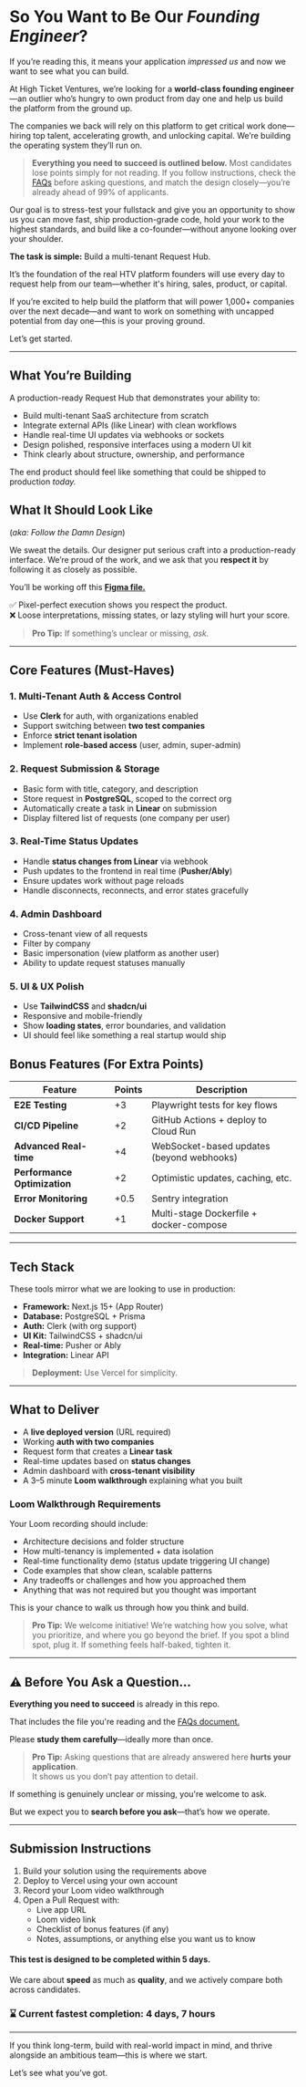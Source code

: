 # So You Want to Be Our ***Founding Engineer***?

If you’re reading this, it means your application *impressed us* and now we want to see what you can build.

At High Ticket Ventures, we’re looking for a **world-class founding engineer**—an outlier who’s hungry to own product from day one and help us build the platform from the ground up.

The companies we back will rely on this platform to get critical work done—hiring top talent, accelerating growth, and unlocking capital. We’re building the operating system they’ll run on.

>**Everything you need to succeed is outlined below.** Most candidates lose points simply for not reading. If you follow instructions, check the [FAQs](FAQs.md) before asking questions, and match the design closely—you’re already ahead of 99% of applicants.

Our goal is to stress-test your fullstack and give you an opportunity to show us you can move fast, ship production-grade code, hold your work to the highest standards, and build like a co-founder—without anyone looking over your shoulder.

**The task is simple:** Build a multi-tenant Request Hub.

It’s the foundation of the real HTV platform founders will use every day to request help from our team—whether it's hiring, sales, product, or capital.

If you’re excited to help build the platform that will power 1,000+ companies over the next decade—and want to work on something with uncapped potential from day one—this is your proving ground.

Let’s get started.

---
## What You’re Building

A production-ready Request Hub that demonstrates your ability to:

- Build multi-tenant SaaS architecture from scratch
- Integrate external APIs (like Linear) with clean workflows
- Handle real-time UI updates via webhooks or sockets
- Design polished, responsive interfaces using a modern UI kit
- Think clearly about structure, ownership, and performance

The end product should feel like something that could be shipped to production *today.*

## What It Should Look Like
(_aka: Follow the Damn Design_)

We sweat the details. Our designer put serious craft into a production-ready interface. We’re proud of the work, and we ask that you **respect it** by following it as closely as possible.

You’ll be working off this [**Figma file.**](https://www.figma.com/design/9nHi8AAW02RvGYRWXyQDa0/Dev-Test---Design?node-id=2279-2473&t=h0S7EhFtxjtkfdQ5-1)

✅ Pixel-perfect execution shows you respect the product.  
❌ Loose interpretations, missing states, or lazy styling will hurt your score.

> **Pro Tip:** If something’s unclear or missing, *ask.*

---
## Core Features (Must-Haves)

### 1. Multi-Tenant Auth & Access Control

- Use **Clerk** for auth, with organizations enabled
- Support switching between **two test companies**
- Enforce **strict tenant isolation**
- Implement **role-based access** (user, admin, super-admin)

### 2. Request Submission & Storage

- Basic form with title, category, and description
- Store request in **PostgreSQL**, scoped to the correct org
- Automatically create a task in **Linear** on submission
- Display filtered list of requests (one company per user)

### 3. Real-Time Status Updates

- Handle **status changes from Linear** via webhook
- Push updates to the frontend in real time (**Pusher/Ably**)
- Ensure updates work without page reloads
- Handle disconnects, reconnects, and error states gracefully

### 4. Admin Dashboard

- Cross-tenant view of all requests
- Filter by company
- Basic impersonation (view platform as another user)
- Ability to update request statuses manually

### 5. UI & UX Polish

- Use **TailwindCSS** and **shadcn/ui**
- Responsive and mobile-friendly
- Show **loading states**, error boundaries, and validation
- UI should feel like something a real startup would ship

## Bonus Features (For Extra Points)

| Feature                      | Points | Description                               |
| ---------------------------- | ------ | ----------------------------------------- |
| **E2E Testing**              | +3     | Playwright tests for key flows            |
| **CI/CD Pipeline**           | +2     | GitHub Actions + deploy to Cloud Run      |
| **Advanced Real-time**       | +4     | WebSocket-based updates (beyond webhooks) |
| **Performance Optimization** | +2     | Optimistic updates, caching, etc.         |
| **Error Monitoring**         | +0.5   | Sentry integration                        |
| **Docker Support**           | +1     | Multi-stage Dockerfile + docker-compose   |

---
## Tech Stack

These tools mirror what we are looking to use in production:

- **Framework:** Next.js 15+ (App Router)
- **Database:** PostgreSQL + Prisma
- **Auth:** Clerk (with org support)
- **UI Kit:** TailwindCSS + shadcn/ui
- **Real-time:** Pusher or Ably
- **Integration:** Linear API

> **Deployment:** Use Vercel for simplicity.

---
## What to Deliver

- A **live deployed version** (URL required)
- Working **auth with two companies**
- Request form that creates a **Linear task**
- Real-time updates based on **status changes**
- Admin dashboard with **cross-tenant visibility**
- A 3–5 minute **Loom walkthrough** explaining what you built

### Loom Walkthrough Requirements

Your Loom recording should include:

- Architecture decisions and folder structure
- How multi-tenancy is implemented + data isolation
- Real-time functionality demo (status update triggering UI change)
- Code examples that show clean, scalable patterns
- Any tradeoffs or challenges and how you approached them
- Anything that was not required but you thought was important

This is your chance to walk us through how you think and build.

>**Pro Tip:** We welcome initiative! We’re watching how you solve, what you prioritize, and where you go beyond the brief. If you spot a blind spot, plug it. If something feels half-baked, tighten it.

---

## ⚠️ Before You Ask a Question… 

**Everything you need to succeed** is already in this repo.

That includes the file you're reading and the [FAQs document.](FAQs.md)

Please **study them carefully**—ideally more than once.

>**Pro Tip:** Asking questions that are already answered here **hurts your application**.  
> It shows us you don’t pay attention to detail.

If something is genuinely unclear or missing, you're welcome to ask.  

But we expect you to **search before you ask**—that’s how we operate.

---
## Submission Instructions

1. Build your solution using the requirements above
2. Deploy to Vercel using your own account
3. Record your Loom video walkthrough
4. Open a Pull Request with:
    - Live app URL
    - Loom video link
    - Checklist of bonus features (if any)
    - Notes, assumptions, or anything else you want us to know

#### **This test is designed to be completed within 5 days.**

We care about **speed** as much as **quality**, and we actively compare both across candidates.


### ⌛️ Current fastest completion: **4 days, 7 hours**


---

If you think long-term, build with real-world impact in mind, and thrive alongside an ambitious team—this is where we start.

Let’s see what you’ve got.